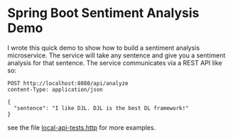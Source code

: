 # Spring Boot Sentiment Analysis Demo

I wrote this quick demo to show how to build a sentiment analysis microservice. The service will take any sentence and give you a sentiment analysis for that sentence. The service communicates via a REST API like so:

```text
POST http://localhost:8080/api/analyze 
content-Type: application/json

{
  "sentence": "I like DJL. DJL is the best DL framework!"
}
```

see the file [local-api-tests.http](local-api-tests.http) for more examples.
